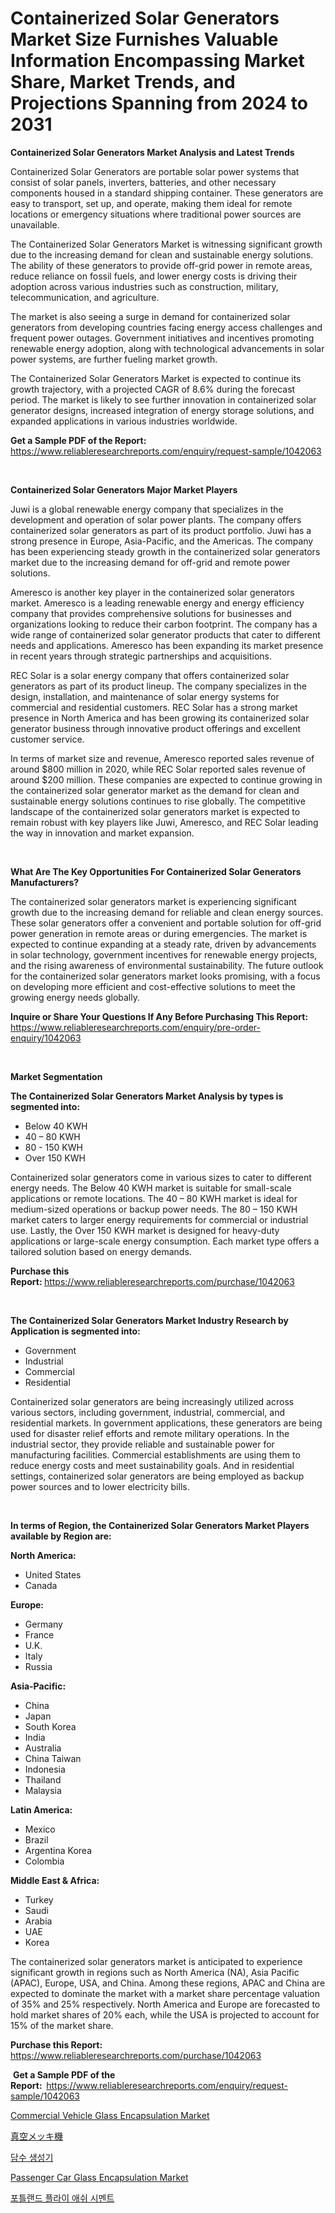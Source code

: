 <p><h1>Containerized Solar Generators Market Size Furnishes Valuable Information Encompassing Market Share, Market Trends, and Projections Spanning from 2024 to 2031</h1></p><p><strong>Containerized Solar Generators Market Analysis and Latest Trends</strong></p>
<p><p>Containerized Solar Generators are portable solar power systems that consist of solar panels, inverters, batteries, and other necessary components housed in a standard shipping container. These generators are easy to transport, set up, and operate, making them ideal for remote locations or emergency situations where traditional power sources are unavailable.</p><p>The Containerized Solar Generators Market is witnessing significant growth due to the increasing demand for clean and sustainable energy solutions. The ability of these generators to provide off-grid power in remote areas, reduce reliance on fossil fuels, and lower energy costs is driving their adoption across various industries such as construction, military, telecommunication, and agriculture.</p><p>The market is also seeing a surge in demand for containerized solar generators from developing countries facing energy access challenges and frequent power outages. Government initiatives and incentives promoting renewable energy adoption, along with technological advancements in solar power systems, are further fueling market growth.</p><p>The Containerized Solar Generators Market is expected to continue its growth trajectory, with a projected CAGR of 8.6% during the forecast period. The market is likely to see further innovation in containerized solar generator designs, increased integration of energy storage solutions, and expanded applications in various industries worldwide.</p></p>
<p><strong>Get a Sample PDF of the Report:&nbsp;</strong> <a href="https://www.reliableresearchreports.com/enquiry/request-sample/1042063">https://www.reliableresearchreports.com/enquiry/request-sample/1042063</a></p>
<p>&nbsp;</p>
<p><strong>Containerized Solar Generators Major Market Players</strong></p>
<p><p>Juwi is a global renewable energy company that specializes in the development and operation of solar power plants. The company offers containerized solar generators as part of its product portfolio. Juwi has a strong presence in Europe, Asia-Pacific, and the Americas. The company has been experiencing steady growth in the containerized solar generators market due to the increasing demand for off-grid and remote power solutions.</p><p>Ameresco is another key player in the containerized solar generators market. Ameresco is a leading renewable energy and energy efficiency company that provides comprehensive solutions for businesses and organizations looking to reduce their carbon footprint. The company has a wide range of containerized solar generator products that cater to different needs and applications. Ameresco has been expanding its market presence in recent years through strategic partnerships and acquisitions.</p><p>REC Solar is a solar energy company that offers containerized solar generators as part of its product lineup. The company specializes in the design, installation, and maintenance of solar energy systems for commercial and residential customers. REC Solar has a strong market presence in North America and has been growing its containerized solar generator business through innovative product offerings and excellent customer service.</p><p>In terms of market size and revenue, Ameresco reported sales revenue of around $800 million in 2020, while REC Solar reported sales revenue of around $200 million. These companies are expected to continue growing in the containerized solar generator market as the demand for clean and sustainable energy solutions continues to rise globally. The competitive landscape of the containerized solar generators market is expected to remain robust with key players like Juwi, Ameresco, and REC Solar leading the way in innovation and market expansion.</p></p>
<p>&nbsp;</p>
<p><strong>What Are The Key Opportunities For Containerized Solar Generators Manufacturers?</strong></p>
<p><p>The containerized solar generators market is experiencing significant growth due to the increasing demand for reliable and clean energy sources. These solar generators offer a convenient and portable solution for off-grid power generation in remote areas or during emergencies. The market is expected to continue expanding at a steady rate, driven by advancements in solar technology, government incentives for renewable energy projects, and the rising awareness of environmental sustainability. The future outlook for the containerized solar generators market looks promising, with a focus on developing more efficient and cost-effective solutions to meet the growing energy needs globally.</p></p>
<p><strong>Inquire or Share Your Questions If Any Before Purchasing This Report:</strong> <a href="https://www.reliableresearchreports.com/enquiry/pre-order-enquiry/1042063">https://www.reliableresearchreports.com/enquiry/pre-order-enquiry/1042063</a></p>
<p>&nbsp;</p>
<p><strong>Market Segmentation</strong></p>
<p><strong>The Containerized Solar Generators Market Analysis by types is segmented into:</strong></p>
<p><ul><li>Below 40 KWH</li><li>40 – 80 KWH</li><li>80 - 150 KWH</li><li>Over 150 KWH</li></ul></p>
<p><p>Containerized solar generators come in various sizes to cater to different energy needs. The Below 40 KWH market is suitable for small-scale applications or remote locations. The 40 – 80 KWH market is ideal for medium-sized operations or backup power needs. The 80 – 150 KWH market caters to larger energy requirements for commercial or industrial use. Lastly, the Over 150 KWH market is designed for heavy-duty applications or large-scale energy consumption. Each market type offers a tailored solution based on energy demands.</p></p>
<p><strong>Purchase this Report:&nbsp;</strong><a href="https://www.reliableresearchreports.com/purchase/1042063">https://www.reliableresearchreports.com/purchase/1042063</a></p>
<p>&nbsp;</p>
<p><strong>The Containerized Solar Generators Market Industry Research by Application is segmented into:</strong></p>
<p><ul><li>Government</li><li>Industrial</li><li>Commercial</li><li>Residential</li></ul></p>
<p><p>Containerized solar generators are being increasingly utilized across various sectors, including government, industrial, commercial, and residential markets. In government applications, these generators are being used for disaster relief efforts and remote military operations. In the industrial sector, they provide reliable and sustainable power for manufacturing facilities. Commercial establishments are using them to reduce energy costs and meet sustainability goals. And in residential settings, containerized solar generators are being employed as backup power sources and to lower electricity bills.</p></p>
<p>&nbsp;</p>
<p><strong>In terms of Region, the Containerized Solar Generators Market Players available by Region are:</strong></p>
<p>
    <p> <strong> North America: </strong>
        <ul>
            <li>United States</li>
            <li>Canada</li>
        </ul>
        </p> 
    <p> <strong> Europe: </strong>
        <ul>
            <li>Germany</li>
            <li>France</li>
            <li>U.K.</li>
            <li>Italy</li>
            <li>Russia</li>
        </ul>
        </p> 
    <p> <strong> Asia-Pacific: </strong>
        <ul>
            <li>China</li>
            <li>Japan</li>
            <li>South Korea</li>
            <li>India</li>
            <li>Australia</li>
            <li>China Taiwan</li>
            <li>Indonesia</li>
            <li>Thailand</li>
            <li>Malaysia</li>
        </ul>
        </p> 
    <p> <strong> Latin America: </strong>
        <ul>
            <li>Mexico</li>
            <li>Brazil</li>
            <li>Argentina Korea</li>
            <li>Colombia</li>
        </ul>
        </p> 
    <p> <strong> Middle East & Africa: </strong>
        <ul>
            <li>Turkey</li>
            <li>Saudi</li>
            <li>Arabia</li>
            <li>UAE</li>
            <li>Korea</li>
        </ul>
    </p>
    </p>
<p><p>The containerized solar generators market is anticipated to experience significant growth in regions such as North America (NA), Asia Pacific (APAC), Europe, USA, and China. Among these regions, APAC and China are expected to dominate the market with a market share percentage valuation of 35% and 25% respectively. North America and Europe are forecasted to hold market shares of 20% each, while the USA is projected to account for 15% of the market share.</p></p>
<p><strong>Purchase this Report: </strong><a href="https://www.reliableresearchreports.com/purchase/1042063">https://www.reliableresearchreports.com/purchase/1042063</a></p>
<p>&nbsp;<strong>Get a Sample PDF of the Report:&nbsp;&nbsp;</strong><a href="https://www.reliableresearchreports.com/enquiry/request-sample/1042063">https://www.reliableresearchreports.com/enquiry/request-sample/1042063</a></p>
<p><strong></strong></p>
<p><p><a href="https://issuu.com/reportprime-2/docs/commercial-vehicle-glass-encapsulation-market-size">Commercial Vehicle Glass Encapsulation Market</a></p><p><a href="https://github.com/dzy793153605/Market-Research-Report-List-1/blob/main/427579116386.md">真空メッキ機</a></p><p><a href="https://github.com/WilburKihn5676/Market-Research-Report-List-1/blob/main/350120115287.md">담수 생성기</a></p><p><a href="https://issuu.com/reportprime-2/docs/passenger-car-glass-encapsulation-market-size-2030">Passenger Car Glass Encapsulation Market</a></p><p><a href="https://github.com/vseigx30c9a1j/Market-Research-Report-List-1/blob/main/583441115286.md">포틀랜드 플라이 애쉬 시멘트</a></p></p>